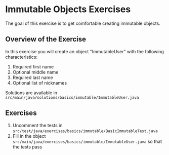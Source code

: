 # Immutable Objects Exercises

The goal of this exercise is to get comfortable creating immutable objects.

## Overview of the Exercise

In this exercise you will create an object "ImmutableUser" with the following characteristics:

1. Required first name
2. Optional middle name
3. Required last name
4. Optional list of nicknames

Solutions are available in `src/main/java/solutions/basics/immutable/ImmutableUser.java` 

## Exercises

1. Uncomment the tests in `src/test/java/exercises/basics/immutable/BasicImmutableTest.java`
2. Fill in the object `src/main/java/exercises/basics/immutable/ImmutableUser.java` so that the tests pass
